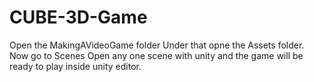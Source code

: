 # CUBE-3D-Game

Open the MakingAVideoGame folder
Under that opne the Assets folder.
Now go to Scenes
Open any one scene with unity and the game will be ready to play inside unity editor.
